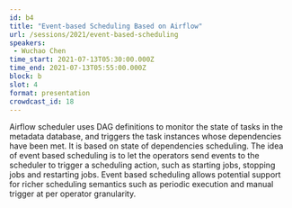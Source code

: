 ```yaml
---
id: b4
title: "Event-based Scheduling Based on Airflow"
url: /sessions/2021/event-based-scheduling
speakers:
 - Wuchao Chen
time_start: 2021-07-13T05:30:00.000Z
time_end: 2021-07-13T05:55:00.000Z
block: b
slot: 4
format: presentation
crowdcast_id: 18
---
```


Airflow scheduler uses DAG definitions to monitor the state of tasks in the metadata database, and triggers the task instances whose dependencies have been met. It is based on state of dependencies scheduling.
 The idea of event based scheduling is to let the operators send events to the scheduler to trigger a scheduling action, such as starting jobs, stopping jobs and restarting jobs. Event based scheduling allows potential support for richer scheduling semantics such as periodic execution and manual trigger at per operator granularity.
